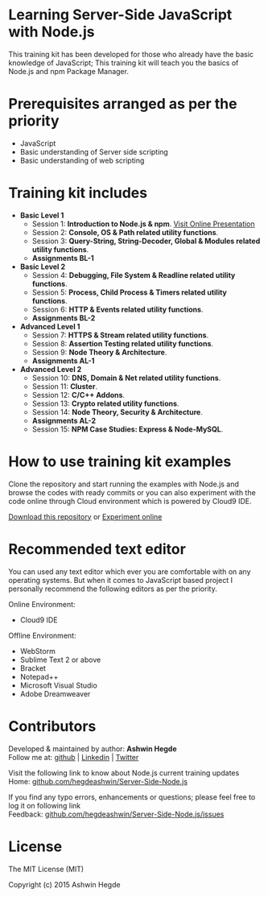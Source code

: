 Learning Server-Side JavaScript with Node.js
============================================
This training kit has been developed for those who already have the basic knowledge of JavaScript; This training kit will teach you the basics of Node.js and npm Package Manager.

Prerequisites arranged as per the priority 
==========================================
<ul>  
  <li>JavaScript</li>
  <li>Basic understanding of Server side scripting</li>
  <li>Basic understanding of web scripting</li>
</ul>

Training kit includes
=====================
<ul>
  <li><strong>Basic Level 1</strong>
    <ul>
      <li>Session 1: <strong>Introduction to Node.js & npm</strong>. <a href="http://slides.com/ashwinhegde/introduction-to-node-js/live#/" target="_blank">Visit Online Presentation</a></li>
      <li>Session 2: <strong>Console, OS & Path related utility functions</strong>.</li>
      <li>Session 3: <strong>Query-String, String-Decoder, Global & Modules related utility functions</strong>.</li>
      <li><strong>Assignments BL-1</strong></li>
    </ul>
  </li>
  <li><strong>Basic Level 2</strong>
    <ul>
      <li>Session 4: <strong>Debugging, File System & Readline related utility functions</strong>.</li>
      <li>Session 5: <strong>Process, Child Process & Timers related utility functions</strong>.</li>
      <li>Session 6: <strong>HTTP & Events related utility functions</strong>.</li>
      <li><strong>Assignments BL-2</strong></li>
    </ul>
  </li>
  <li><strong>Advanced Level 1</strong>
    <ul>
      <li>Session 7: <strong>HTTPS & Stream related utility functions</strong>.</li>
      <li>Session 8: <strong>Assertion Testing related utility functions</strong>.</li>
      <li>Session 9: <strong>Node Theory & Architecture</strong>.</li>
      <li><strong>Assignments AL-1</strong></li>
    </ul>
  </li>
  <li><strong>Advanced Level 2</strong>
    <ul>
      <li>Session 10: <strong>DNS, Domain & Net related utility functions</strong>.</li>
      <li>Session 11: <strong>Cluster</strong>.</li>
      <li>Session 12: <strong>C/C++ Addons</strong>.</li>
      <li>Session 13: <strong>Crypto related utility functions</strong>.</li>
      <li>Session 14: <strong>Node Theory, Security & Architecture</strong>.</li>
      <li><strong>Assignments AL-2</strong></li>
    </ul>
    <ul>
      <li>Session 15: <strong>NPM Case Studies: Express & Node-MySQL</strong>.</li>
    </ul>
  </li>
</ul>

How to use training kit examples
================================
Clone the repository and start running the examples with Node.js and browse the codes with ready commits or 
you can also experiment with the code online through Cloud environment which is powered by Cloud9 IDE.

<a href="//github.com/hegdeashwin/NodeJS/archive/master.zip" target="_blank">Download this repository</a> or <a href="//c9.io/hegdeashwin/Server-side-nodejs" target="_blank">Experiment online</a>

Recommended text editor
=======================
You can used any text editor which ever you are comfortable with on any operating systems.
But when it comes to JavaScript based project I personally recommend the following editors
as per the priority.

Online Environment:
<ul>
  <li>Cloud9 IDE</li>
</ul>

Offline Environment:
<ul>
  <li>WebStorm</li>
  <li>Sublime Text 2 or above</li>
  <li>Bracket</li>
  <li>Notepad++</li>
  <li>Microsoft Visual Studio</li>
  <li>Adobe Dreamweaver</li>
</ul>

Contributors
============
Developed &amp; maintained by author: <b>Ashwin Hegde</b><br>
Follow me at: <a href="//github.com/hegdeashwin" target="_blank">github</a> | <a href="//in.linkedin.com/in/hegdeashwin" target="_blank">Linkedin</a> | <a href="//twitter.com/hegdeashwin3" target="_blank">Twitter</a>

Visit the following link to know about Node.js current training updates<br>
Home: <a href="//github.com/hegdeashwin/Server-Side-Node.js" target="_blank">github.com/hegdeashwin/Server-Side-Node.js</a>
  
If you find any typo errors, enhancements or questions; please feel free to log it on following link<br>
Feedback: <a href="//github.com/hegdeashwin/Server-Side-Node.js/issues" target="_blank">github.com/hegdeashwin/Server-Side-Node.js/issues</a>

License
=======
The MIT License (MIT)

Copyright (c) 2015 Ashwin Hegde